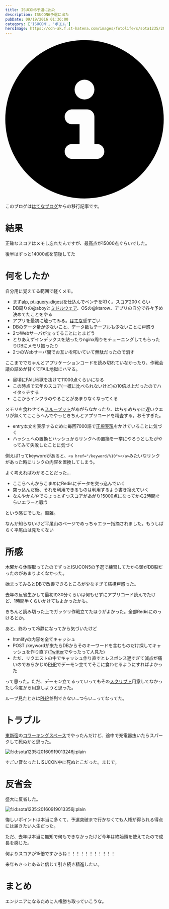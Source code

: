 ```yaml
---
title: ISUCON6予選に出た
description: ISUCON6予選に出た
pubDate: 09/19/2016 01:36:00
category: ['ISUCON', 'ポエム']
heroImage: https://cdn-ak.f.st-hatena.com/images/fotolife/s/sota1235/20160919/20160919013246.jpg
---
```


<div class="flex gap-3 items-center bg-gray-200 rounded-md px-5 py-2 mb-[40px]"> 
    <div> 
        <svg xmlns="http://www.w3.org/2000/svg" viewBox="0 0 512 512" class="inline w-6 h-6 fill-black_hover"> 
            <!--!Font Awesome Free 6.6.0 by @fontawesome - https://fontawesome.com License - https://fontawesome.com/license/free Copyright 2024 Fonticons, Inc.--> 
            <path d="M256 512A256 256 0 1 0 256 0a256 256 0 1 0 0 512zM216 336l24 0 0-64-24 0c-13.3 0-24-10.7-24-24s10.7-24 24-24l48 0c13.3 0 24 10.7 24 24l0 88 8 0c13.3 0 24 10.7 24 24s-10.7 24-24 24l-80 0c-13.3 0-24-10.7-24-24s10.7-24 24-24zm40-208a32 32 0 1 1 0 64 32 32 0 1 1 0-64z"></path> 
        </svg> 
    </div> 
    <div> 
        <p>
            このブログは<a 
                href="https://sota1235.hatenablog.com/entry/2016/09/19/013600"
                target="_blank"
                rel="noopener noreferrer"
            >はてなブログ</a>からの移行記事です。
        </p> 
    </div> 
</div>
        <h1>結果</h1>

<p>正確なスコアはメモし忘れたんですが、最高点が15000点ぐらいでした。</p>

<p>後半はずっと14000点を前後してた</p>

<h1>何をしたか</h1>

<p>自分用に覚えてる範囲で軽くメモ。</p>

<ul>
<li>まず<a href="https://github.com/tkuchiki/alp">alp</a>, <a href="https://www.percona.com/doc/percona-toolkit/2.2/pt-query-digest.html">pt-query-digest</a>を仕込んでベンチを叩く。スコア200くらい</li>
<li>DB周りの@aboyと<a class="keyword" href="http://d.hatena.ne.jp/keyword/%A5%DF%A5%C9%A5%EB%A5%A6%A5%A7%A5%A2">ミドルウェア</a>、OSの@ktarow、アプリの自分で各々予め決めてたことをやる</li>
<li>アプリを最初に触ってみる。<a class="keyword" href="http://d.hatena.ne.jp/keyword/%A4%CF%A4%C6%A4%CA">はてな</a>感すごい</li>
<li>DBのデータ量が少ないこと、データ数もテーブルも少ないことに戸惑う</li>
<li>2つWebサーバが立ってることにとまどう</li>
<li>とりあえずインデックスを貼ったりnginx周りをチューニングしてもらったりDBにメモリ振ったり</li>
<li>2つのWebサーバ間でお互いを叩いていて無駄だったので消す</li>
</ul>


<p>ここまででちゃんとアプリケーションコードを読み切れていなかったり、作戦会議の詰めが甘くてFAIL地獄にハマる。</p>

<ul>
<li>昼頃にFAIL地獄を抜けて11000点くらいになる</li>
<li>この時点で去年のスコア(一概に比べられないけど)の10倍以上だったのでハイタッチする</li>
<li>ここからインフラのやることがあまりなくなってくる</li>
</ul>


<p>メモリを食わせても<a class="keyword" href="http://d.hatena.ne.jp/keyword/%A5%B9%A5%EB%A1%BC%A5%D7%A5%C3%A5%C8">スループット</a>があがらなかったり、はちゃめちゃに遅いクエリが無くてここらへんでやっときちんとアプリコードを精査する。おそすぎた。</p>

<ul>
<li>entry本文を表示するために毎回7000語で<a class="keyword" href="http://d.hatena.ne.jp/keyword/%C0%B5%B5%AC%C9%BD%B8%BD">正規表現</a>をかけていることに気づく</li>
<li>ハッシュへの置換とハッシュからリンクへの置換を一挙にやろうとしたがやってみて失敗したことに気づく</li>
</ul>


<p>例えば1ってkeywordがあると、<code>&lt;a href="/keyword/%10"&gt;&lt;/a&gt;</code>みたいなリンクがあった時にリンクの内容を置換してしまう。</p>

<p>よく考えればわかることだった…</p>

<ul>
<li>ここらへんからこまめにRedisにデータを突っ込んでいく</li>
<li>突っ込んだ後、それを利用できるものは利用するよう書き換えていく</li>
<li>なんやかんやでちょっとずつスコアがあがり15000点になってから2時間ぐらいエラーと戦う</li>
</ul>


<p>という感じでした。超雑。</p>

<p>なんか知らないけど平尾山のページでめっちゃエラー指摘されました。もうしばらく平尾山は見たくない</p>

<h1>所感</h1>

<p>木曜から休暇取ってたのでずっとISUCON5の予選で練習してたから頭がDB脳だったのがあまりよくなかった。</p>

<p>始まってみるとDBで改善できるところが少なすぎて結構戸惑った。</p>

<p>去年の反省生かして最初の30分くらいは何もせずにアプリコード読んでたけど、1時間半くらいかけてもよかったかも。</p>

<p>きちんと読み切った上でガッツリ作戦立てたほうがよかった。全部Redisにのっけるとか。</p>

<p>あと、終わって冷静になってから気づいたけど</p>

<ul>
<li>htmlifyの内容を全てキャッシュ</li>
<li>POST /keywordが来たらDBからそのキーワードを含むものだけ探してキャッシュを作り直す(<a class="keyword" href="http://d.hatena.ne.jp/keyword/Twitter">Twitter</a>でやったって人見た)</li>
<li>ただ、リクエストの中でキャッシュ作り直すとレスポンス遅すぎて減点が痛いのであらかじめ<a class="keyword" href="http://d.hatena.ne.jp/keyword/PHP">PHP</a>でデーモン立ててそこに食わせるようにすればよかった</li>
</ul>


<p>って思った。ただ、デーモン立てるっていってもその<a class="keyword" href="http://d.hatena.ne.jp/keyword/%A5%B9%A5%AF%A5%EA%A5%D7%A5%C8">スクリプト</a>用意してなかったし今度から用意しようと思った。</p>

<p>ループ見たときは<a class="keyword" href="http://d.hatena.ne.jp/keyword/PHP">PHP</a>並列できない…つらい…ってなってた。</p>

<h1>トラブル</h1>

<p><a class="keyword" href="http://d.hatena.ne.jp/keyword/%C5%EC%BF%B7%BD%C9">東新宿</a>の<a class="keyword" href="http://d.hatena.ne.jp/keyword/%A5%B3%A5%EF%A1%BC%A5%AD%A5%F3%A5%B0%A5%B9%A5%DA%A1%BC%A5%B9">コワーキングスペース</a>でやったんだけど、途中で充電器抜いたらスパークして死ぬかと思った。</p>

<p><span itemscope itemtype="http://schema.org/Photograph"><img src="https://cdn-ak.f.st-hatena.com/images/fotolife/s/sota1235/20160919/20160919013246.jpg" alt="f:id:sota1235:20160919013246j:plain" title="f:id:sota1235:20160919013246j:plain" class="hatena-fotolife" itemprop="image"></span></p>

<p>すごい音なったしISUCON中に死ぬとこだった。まじで。</p>

<h1>反省会</h1>

<p>盛大に反省した。</p>

<p><span itemscope itemtype="http://schema.org/Photograph"><img src="https://cdn-ak.f.st-hatena.com/images/fotolife/s/sota1235/20160919/20160919013356.jpg" alt="f:id:sota1235:20160919013356j:plain" title="f:id:sota1235:20160919013356j:plain" class="hatena-fotolife" itemprop="image"></span></p>

<p>悔しいポイントは本当に多くて、予選突破まで行かなくても人権が得られる得点には届きたい人生だった。</p>

<p>ただ、去年は本当に無知で何もできなかったけど今年は終始頭を使えてたので成長を感じた。</p>

<p>何よりスコアが15倍ですからね！！！！！！！！！！！</p>

<p>来年もきっとあると信じて引き続き精進したい。</p>

<h1>まとめ</h1>

<p>エンジニアになるために人権勝ち取っていこうな。</p>

